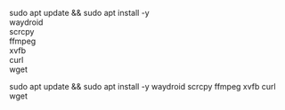 sudo apt update && sudo apt install -y \
    waydroid \
    scrcpy \
    ffmpeg \
    xvfb \
    curl \
    wget



sudo apt update && sudo apt install -y waydroid scrcpy ffmpeg xvfb curl wget
